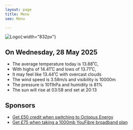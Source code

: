 ```yaml
---
layout: page
title: Menu
seo: Menu

---
```


![Logo](/images/logo.jpg){:width="832px"}

<!-- weather_marker starts -->
## On Wednesday, 28 May 2025

- The average temperature today is 13.88˚C,
- With highs of 14.41˚C and lows of 13.71˚C,
- It may feel like 13.44˚C with overcast clouds
- The wind speed is 3.58m/s and visibility is 10000m
- The pressure is 1011hPa and humidity is 81%
- The sun will rise at 03:58 and set at 20:13

<!-- weather_marker ends -->

## Sponsors

- [Get £50 credit when switching to Octopus Energy](https://bit.ly/3oD1nnS)
- [Get £75 when taking a 1000mb YouFibre broadband plan](https://aklam.io/91zWhU?)
